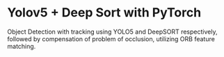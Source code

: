 # Yolov5 + Deep Sort with PyTorch
Object Detection with tracking using YOLO5 and DeepSORT respectively, followed by compensation of problem of occlusion, utilizing ORB feature matching.
